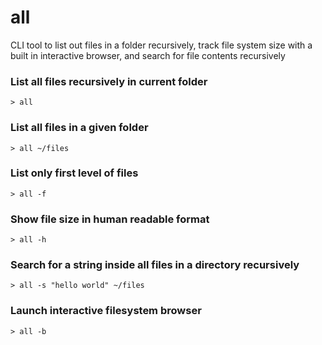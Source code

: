 # all
CLI tool to list out files in a folder recursively, track file system size with a built in interactive browser, and search for file contents recursively

### List all files recursively in current folder
```
> all
```

### List all files in a given folder
```
> all ~/files
```

### List only first level of files
```
> all -f
```

### Show file size in human readable format
```
> all -h
```

### Search for a string inside all files in a directory recursively
```
> all -s "hello world" ~/files
```

### Launch interactive filesystem browser
```
> all -b
```
